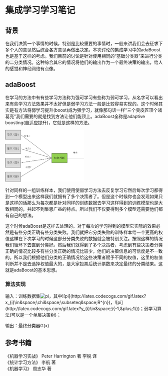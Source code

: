 # 集成学习学习笔记

## 背景

在我们决策一个事情的时候，特别是比较重要的事情时，一般来讲我们会去征求下多个人的意见然后综合各方意见再做出决定。本次讨论的集成学习中的adaBoost也是基于这样的考虑。我们目前的讨论是针对使用相同的“基础分类器”来进行分类的二分类情况。这种综合其它的情况将他们的输出作为一个最终决策的输出，给人的感觉和神经网络有点像。

## adaBoost

在学习的方法中有有些学习方法称为强可学习有些称为弱可学习，从名字可以看出来有些学习方法效果并不太好但是弱学习方法一般是比较容易实现的。这个时候其实是有方法将弱学习提升(boost)成为强学习，就像那句话一样“三个臭皮匠顶个诸葛亮”我们需要的就是找到方法让他们能顶上。adaBoost全称是adaptive boosting(自适应提升)，它就是这样的方法。

<img src="https://github.com/MemoryCrash/MachineLearningPractice/blob/master/image/adaBoost.png" width=50% height=50%/>

针对同样的一组训练样本，我们使用使弱学习方法去反复学习它然后每次学习都得到一个模型出来这样我们就拥有了多个决策者了。但是这个时候你也会发现如果只是这样的话那么为每次都是针对同样的训练数据去学习这样得到的训练模型也是大致相同的，并起不到集思广益的特点。所以我们不仅要得到多个模型还需要他们都有自己的想法。

这个时候adaBoost是这样去处理的。对于每次的学习得到的模型它实际的效果必然是有些分类正确有些分类失败。我们就把它分类失败的训练样本给一个更高的权值这样在下次学习的时候这部分分类失败的数据就会被特别关注。按照这样的情况我们循环下去直到分类好。然后我们就得到了多个决策者，考虑到有些决策者分类正确的情况比较多有些分类正确的情况比较少，他们的决策信息的可信度是不一致的。所以我们根据他们分类的正确情况给这些决策者赋予不同的权值，这里的权值判断并不是去选择权值最大的，是大家投票后统计票数来决定最终的分类结果。这就是adaBoost的基本思想。

### 算法实现

输入：训练数据集![pi](http://latex.codecogs.com/gif.latex?T&space;=&space;\{(x_{1},y_{1}),(x_{2},y_{2}),.....,(x_{N},y_{N})\})，其中![pi](http://latex.codecogs.com/gif.latex?x_{i}\in&space;\chi&space;\subseteq&space;R^{n})，![pi](http://latex.codecogs.com/gif.latex?y_{i}\in&space;\{-1,&plus;1\})；弱学习算法(可以是一个单层决策树)；

输出：最终分类器G(x)


## 参考书籍

《机器学习实战》 Peter Harrington 著 李锐 译    
《统计学习方法》 李航 著   
《机器学习》 周志华 著   
